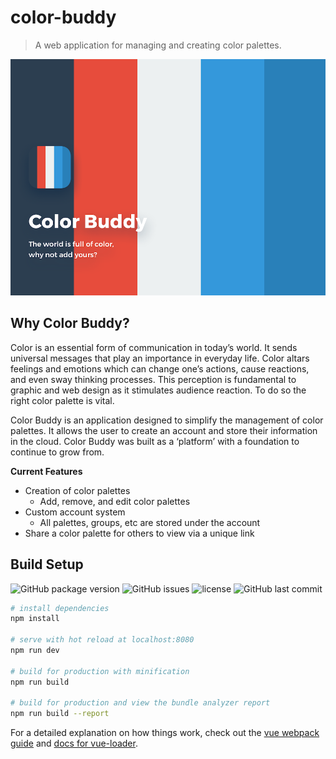 # color-buddy

> A web application for managing and creating color palettes.

![banner](readme-banner.png?s=200)

## Why Color Buddy?

Color is an essential form of communication in today’s world. It sends universal messages that play an importance in everyday life. Color altars feelings and emotions which can change one’s actions, cause reactions, and even sway thinking processes. This perception is fundamental to graphic and web design as it stimulates audience reaction. To do so the right color palette is vital.

Color Buddy is an application designed to simplify the management of color palettes. It allows the user to create an account and store their information in the cloud. Color Buddy was built as a ‘platform’ with a foundation to continue to grow from.

**Current Features**

* Creation of color palettes
	* Add, remove, and edit color palettes
* Custom account system
	* All palettes, groups, etc are stored under the account
* Share a color palette for others to view via a unique link


## Build Setup

![GitHub package version](https://img.shields.io/github/package-json/v/MaxMcKinney/color-buddy-web.svg) 
![GitHub issues](https://img.shields.io/github/issues/MaxMcKinney/color-buddy-web.svg) 
![license](https://img.shields.io/github/license/MaxMcKinney/color-buddy-web.svg) 
![GitHub last commit](https://img.shields.io/github/last-commit/MaxMcKinney/color-buddy-web.svg)


``` bash
# install dependencies
npm install

# serve with hot reload at localhost:8080
npm run dev

# build for production with minification
npm run build

# build for production and view the bundle analyzer report
npm run build --report
```

For a detailed explanation on how things work, check out the [vue webpack guide](http://vuejs-templates.github.io/webpack/) and [docs for vue-loader](http://vuejs.github.io/vue-loader).
